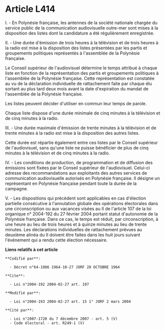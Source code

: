 # Article L414

I. - En Polynésie française, les antennes de la société nationale chargée du service public de la communication audiovisuelle
outre-mer sont mises à la disposition des listes dont la candidature a été régulièrement enregistrée.

II. - Une durée d'émission de trois heures à la télévision et de trois heures à la radio est mise à la disposition des listes
présentées par les partis et groupements politiques représentés à l'assemblée de la Polynésie française.

Le Conseil supérieur de l'audiovisuel détermine le temps attribué à chaque liste en fonction de la représentation des partis
et groupements politiques à l'assemblée de la Polynésie française. Cette représentation est constatée au vu de la déclaration
individuelle de rattachement faite par chaque élu sortant au plus tard deux mois avant la date d'expiration du mandat de
l'assemblée de la Polynésie française.

Les listes peuvent décider d'utiliser en commun leur temps de parole.

Chaque liste dispose d'une durée minimale de cinq minutes à la télévision et de cinq minutes à la radio.

III. - Une durée maximale d'émission de trente minutes à la télévision et de trente minutes à la radio est mise à la
disposition des autres listes.

Cette durée est répartie également entre ces listes par le Conseil supérieur de l'audiovisuel, sans qu'une liste ne puisse
bénéficier de plus de cinq minutes à la télévision et de cinq minutes à la radio.

IV. - Les conditions de production, de programmation et de diffusion des émissions sont fixées par le Conseil supérieur de
l'audiovisuel. Celui-ci adresse des recommandations aux exploitants des autres services de communication audiovisuelle
autorisés en Polynésie française. Il désigne un représentant en Polynésie française pendant toute la durée de la campagne.

V. - Les dispositions qui précèdent sont applicables en cas d'élection partielle consécutive à l'annulation globale des
opérations électorales dans une circonscription ou aux vacances visées au II de l'article 107 de la loi organique n° 2004-192
du 27 février 2004  portant statut d'autonomie de la Polynésie française. Dans ce cas, le temps est réduit, par
circonscription, à une heure au lieu de trois heures et à quinze minutes au lieu de trente minutes. Les déclarations
individuelles de rattachement prévues au deuxième alinéa du II doivent être faites dans les huit jours suivant l'événement
qui a rendu cette élection nécessaire.

**Liens relatifs à cet article**

	**Codifié par**:

	  - Décret n°64-1086 1964-10-27 JORF 28 OCTOBRE 1964

	**Cite**:

	  - Loi n°2004-192 2004-02-27 art. 107

	**Modifié par**:

	  - Loi n°2004-193 2004-02-27 art. 15 1° JORF 2 mars 2004

	**Cité par**:

	  - Loi n°2007-1720 du 7 décembre 2007 - art. 5 (V)
	  - Code électoral - art. R249-1 (V)
